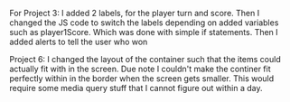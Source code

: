 For Project 3:
I added 2 labels, for the player turn and score.
Then I changed the JS code to switch the labels depending on added variables such as player1Score. 
Which was done with simple if statements. 
Then I added alerts to tell the user who won

Project 6:
I changed the layout of the container such that the items could actually fit with in the screen.
Due note I couldn't make the continer fit perfectly within in the border when the screen gets smaller. This would require some media query stuff that I cannot figure out within a day.